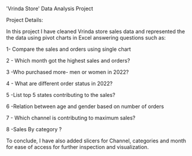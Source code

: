 
'Vrinda Store' Data Analysis Project

Project Details:

In this project I have cleaned Vrinda store sales data and represented the the data using pivot charts in Excel answering questions such as:

1- Compare the sales and orders using single chart

2 - Which month got the highest sales and orders?

3 -Who purchased more- men or women in 2022?

4 - What are different order status in 2022?

5 -List top 5 states contributing to the sales?

6 -Relation between age and gender based on number of orders

7 - Which channel is contributing to maximum sales?

8 -Sales By  category ?

To conclude, I have also added slicers for Channel, categories and month for ease of access for further inspection and visualization.
